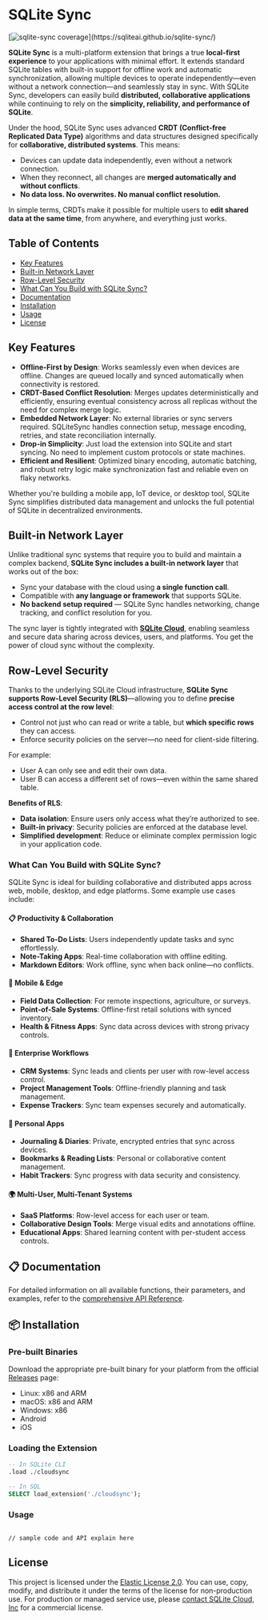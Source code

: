 # SQLite Sync

[![sqlite-sync coverage](https://img.shields.io/badge/dynamic/regex?url=https%3A%2F%2Fsqliteai.github.io%2Fsqlite-sync%2F&search=%3Ctd%20class%3D%22headerItem%22%3EFunctions%3A%3C%5C%2Ftd%3E%5Cs*%3Ctd%20class%3D%22headerCovTableEntryHi%22%3E(%5B%5Cd.%5D%2B)%26nbsp%3B%25%3C%5C%2Ftd%3E&replace=%241%25&label=coverage&labelColor=rgb(85%2C%2085%2C%2085)%3B&color=rgb(167%2C%20252%2C%20157)%3B&link=https%3A%2F%2Fsqliteai.github.io%2Fsqlite-sync%2F)](https://sqliteai.github.io/sqlite-sync/)

**SQLite Sync** is a multi-platform extension that brings a true **local-first experience** to your applications with minimal effort. It extends standard SQLite tables with built-in support for offline work and automatic synchronization, allowing multiple devices to operate independently—even without a network connection—and seamlessly stay in sync. With SQLite Sync, developers can easily build **distributed, collaborative applications** while continuing to rely on the **simplicity, reliability, and performance of SQLite**.

Under the hood, SQLite Sync uses advanced **CRDT (Conflict-free Replicated Data Type)** algorithms and data structures designed specifically for **collaborative, distributed systems**. This means:

- Devices can update data independently, even without a network connection.
- When they reconnect, all changes are **merged automatically and without conflicts**.
- **No data loss. No overwrites. No manual conflict resolution.**

In simple terms, CRDTs make it possible for multiple users to **edit shared data at the same time**, from anywhere, and everything just works.

## Table of Contents
- [Key Features](#key-features)
- [Built-in Network Layer](#built-in-network-layer)
- [Row-Level Security](#row-level-security)
- [What Can You Build with SQLite Sync?](#what-can-you-build-with-sqlite-sync)
- [Documentation](#documentation)
- [Installation](#installation)
- [Usage](#usage)
- [License](#license)

## Key Features

- **Offline-First by Design**: Works seamlessly even when devices are offline. Changes are queued locally and synced automatically when connectivity is restored.
- **CRDT-Based Conflict Resolution**: Merges updates deterministically and efficiently, ensuring eventual consistency across all replicas without the need for complex merge logic.
- **Embedded Network Layer**: No external libraries or sync servers required. SQLiteSync handles connection setup, message encoding, retries, and state reconciliation internally.
- **Drop-in Simplicity**: Just load the extension into SQLite and start syncing. No need to implement custom protocols or state machines.
- **Efficient and Resilient**: Optimized binary encoding, automatic batching, and robust retry logic make synchronization fast and reliable even on flaky networks.

Whether you're building a mobile app, IoT device, or desktop tool, SQLite Sync simplifies distributed data management and unlocks the full potential of SQLite in decentralized environments.

## Built-in Network Layer

Unlike traditional sync systems that require you to build and maintain a complex backend, **SQLite Sync includes a built-in network layer** that works out of the box:

- Sync your database with the cloud using **a single function call**.
- Compatible with **any language or framework** that supports SQLite.
- **No backend setup required** — SQLite Sync handles networking, change tracking, and conflict resolution for you.

The sync layer is tightly integrated with [**SQLite Cloud**](https://sqlitecloud.io/), enabling seamless and secure data sharing across devices, users, and platforms. You get the power of cloud sync without the complexity.

## Row-Level Security

Thanks to the underlying SQLite Cloud infrastructure, **SQLite Sync supports Row-Level Security (RLS)**—allowing you to define **precise access control at the row level**:

- Control not just who can read or write a table, but **which specific rows** they can access.
- Enforce security policies on the server—no need for client-side filtering.

For example:

- User A can only see and edit their own data.
- User B can access a different set of rows—even within the same shared table.

**Benefits of RLS**:

- **Data isolation**: Ensure users only access what they’re authorized to see.
- **Built-in privacy**: Security policies are enforced at the database level.
- **Simplified development**: Reduce or eliminate complex permission logic in your application code.

### What Can You Build with SQLite Sync?

SQLite Sync is ideal for building collaborative and distributed apps across web, mobile, desktop, and edge platforms. Some example use cases include:

#### 📋 Productivity & Collaboration

- **Shared To-Do Lists**: Users independently update tasks and sync effortlessly.
- **Note-Taking Apps**: Real-time collaboration with offline editing.
- **Markdown Editors**: Work offline, sync when back online—no conflicts.

#### 📱 Mobile & Edge

- **Field Data Collection**: For remote inspections, agriculture, or surveys.
- **Point-of-Sale Systems**: Offline-first retail solutions with synced inventory.
- **Health & Fitness Apps**: Sync data across devices with strong privacy controls.

#### 🏢 Enterprise Workflows

- **CRM Systems**: Sync leads and clients per user with row-level access control.
- **Project Management Tools**: Offline-friendly planning and task management.
- **Expense Trackers**: Sync team expenses securely and automatically.

#### 🧠 Personal Apps

- **Journaling & Diaries**: Private, encrypted entries that sync across devices.
- **Bookmarks & Reading Lists**: Personal or collaborative content management.
- **Habit Trackers**: Sync progress with data security and consistency.

#### 🌍 Multi-User, Multi-Tenant Systems

- **SaaS Platforms**: Row-level access for each user or team.
- **Collaborative Design Tools**: Merge visual edits and annotations offline.
- **Educational Apps**: Shared learning content with per-student access controls.

## 📋 Documentation

For detailed information on all available functions, their parameters, and examples, refer to the [comprehensive API Reference](./API.md).

## 📦 Installation

### Pre-built Binaries

Download the appropriate pre-built binary for your platform from the official [Releases](https://github.com/sqliteai/sqlite-sync/releases) page:

- Linux: x86 and ARM
- macOS: x86 and ARM
- Windows: x86
- Android
- iOS

### Loading the Extension

```sql
-- In SQLite CLI
.load ./cloudsync

-- In SQL
SELECT load_extension('./cloudsync');
```

### Usage

```

// sample code and API explain here

```

## License

This project is licensed under the [Elastic License 2.0](./LICENSE.md). You can use, copy, modify, and distribute it under the terms of the license for non-production use. For production or managed service use, please [contact SQLite Cloud, Inc](mailto:info@sqlitecloud.io) for a commercial license.

